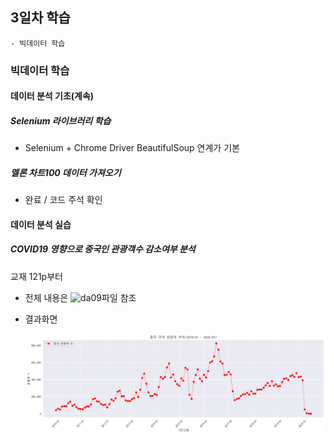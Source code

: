 ## 3일차 학습
    - 빅데이터 학습

### 빅데이터 학습

#### 데이터 분석 기초(계속)

##### Selenium 라이브러리 학습
- Selenium + Chrome Driver BeautifulSoup 연계가 기본

##### 멜론 차트100 데이터 가져오기
- 완료 / 코드 주석 확인

#### 데이터 분석 실습

##### COVID19 영향으로 중국인 관광객수 감소여부 분석
교재 121p부터
- 전체 내용은 ![da09](https://github.com/Koeyh/bigdata-analysis-2024/blob/main/day03/da09_%EC%BD%94%EB%A1%9C%EB%82%98%EB%B0%94%EC%9D%B4%EB%9F%AC%EC%8A%A4%EC%98%81%ED%96%A5_%EC%A4%91%EA%B5%AD%EC%9D%B8%EA%B4%80%EA%B4%91%EA%B0%9D%EC%88%98_%EA%B0%90%EC%86%8C%EB%B6%84%EC%84%9D.ipynb)파일 참조
- 결과화면

    ![중국관광객](https://raw.githubusercontent.com/Koeyh/bigdata-analysis-2024/main/images/ba005.png)
